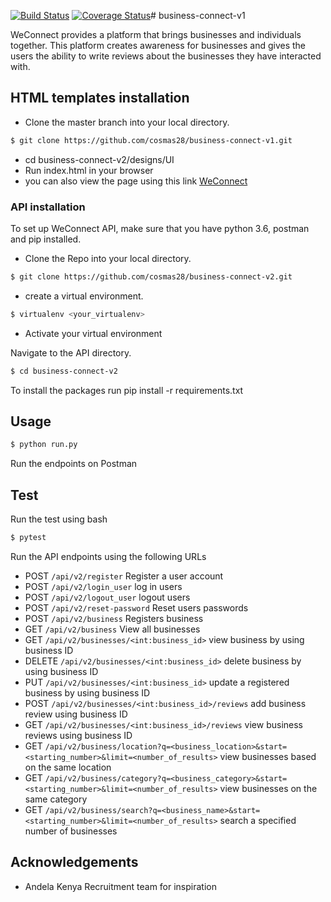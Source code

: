 [![Build Status](https://travis-ci.org/cosmas28/business-connect-v1.svg?branch=challenge-two)](https://travis-ci.org/cosmas28/business-connect-v1)
[![Coverage Status](https://coveralls.io/repos/github/cosmas28/business-connect-v1/badge.svg?branch=masterchallenge-two)](https://coveralls.io/github/cosmas28/business-connect-v1?challenge-two)# business-connect-v1

WeConnect provides a platform that brings businesses and individuals together.
This platform creates awareness for businesses and gives the users the ability
to write reviews about the businesses they have interacted with.

## HTML templates installation

* Clone the master branch into your local directory.

```bash
$ git clone https://github.com/cosmas28/business-connect-v1.git
```

* cd business-connect-v2/designs/UI
* Run index.html in your browser
* you can also view the page using this link [WeConnect](https://cosmas28.github.io/business-connect-v1/designs/UI/)

### API installation
To set up WeConnect API, make sure that you have python 3.6, postman and pip installed.

* Clone the Repo into your local directory.

```bash
$ git clone https://github.com/cosmas28/business-connect-v2.git
```

* create a virtual environment.

```bash
$ virtualenv <your_virtualenv>
```

* Activate your virtual environment

Navigate to the API directory.

```bash
$ cd business-connect-v2
```

To install the packages run pip install -r requirements.txt

## Usage

```bash
$ python run.py
```

Run the endpoints on Postman

## Test

Run the test using bash
```bash
$ pytest
```

Run the API endpoints using the following URLs

* POST `/api/v2/register` Register a user account
* POST `/api/v2/login_user` log in users
* POST `/api/v2/logout_user` logout users
* POST `/api/v2/reset-password` Reset users passwords
* POST `/api/v2/business` Registers business
* GET `/api/v2/business` View all businesses
* GET `/api/v2/businesses/<int:business_id>` view business by using business ID
* DELETE `/api/v2/businesses/<int:business_id>` delete business by using business ID
* PUT `/api/v2/businesses/<int:business_id>` update a registered business by using business ID
* POST `/api/v2/businesses/<int:business_id>/reviews` add business review using business ID
* GET `/api/v2/businesses/<int:business_id>/reviews` view business reviews using business ID
* GET `/api/v2/business/location?q=<business_location>&start=<starting_number>&limit=<number_of_results>`
 view businesses based on the same location
* GET `/api/v2/business/category?q=<business_category>&start=<starting_number>&limit=<number_of_results>`
view businesses on the same category
* GET `/api/v2/business/search?q=<business_name>&start=<starting_number>&limit=<number_of_results>`
 search a specified number of businesses

## Acknowledgements

* Andela Kenya Recruitment team for inspiration
